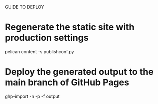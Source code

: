 GUIDE TO DEPLOY

# Regenerate the static site with production settings
pelican content -s publishconf.py

# Deploy the generated output to the main branch of GitHub Pages
ghp-import -n -p -f output